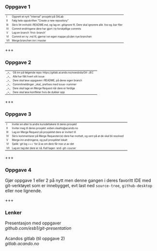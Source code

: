 ### Oppgave 1

<table style="font-size: 0.6em">
<tr><td>I</td><td>Opprett et nytt "internal" prosjekt på GitLab</td></tr>
<tr><td>II</td><td>Følg hele oppskriften "Create a new repository"</td></tr>
<tr><td>III</td><td>Skriv litt innhold i README.md, og lag en .gitignore fil. Dere skal ignorere alle .foo og .bar filer</td></tr>
<tr><td>IV</td><td>Commit endringene dere har gjort i to forskjellige commits</td></tr>
<tr><td>V</td><td>Lag en branch 'first-branch'</td></tr>
<tr><td>VI</td><td>Commit en ny .md fil, gjerne i en egen mappe på den nye branchen</td></tr>
<tr><td>VII</td><td>Merge branchen inn i master</td></tr>
</table>

+++

### Oppgave 2

<table style="font-size: 0.6em">
<tr><td>_>_</td><td>Gå inn på følgende repo: https://gitlab.acando.no/noesbsla/Git-JEC</td></tr>
<tr><td>_>_</td><td>Alle har fått hvert sitt issue</td></tr>
<tr><td>_>_</td><td>Dere skal løse oppgaven i README, på deres egen branch</td></tr>
<tr><td>_>_</td><td>Commitmeldinger _skal_ prefixes med issue-nummer</td></tr>
<tr><td>_>_</td><td>Dere skal lage en Merge Request når dere er ferdige</td></tr>
<tr><td>_>_</td><td>Dere skal løse konflikter hvis de dukker opp<td></td></tr>
</table>

+++

### Oppgave 3

<table style="font-size: 0.6em">
<tr><td>I</td><td>Inviter en eller to andre kursdeltakere til deres prosjekt</td></tr>
<tr><td>II</td><td>Inviter meg til deres prosjekt: esben.slaatto@acando.no</td></tr>
<tr><td>III</td><td>Lag en Merge Request på prosjektet dere er invitert til</td></tr>
<tr><td>IV</td><td>Skriv kommentarer på Merge Requesten(e) dere har mottatt, og vent på at de skal bli resolved</td></tr>
<tr><td>V</td><td>Merge inn endringene, og pull prosjektet lokalt</td></tr>
<tr><td>VI</td><td>Sjekk `git log +++` for å se om dere får noe ut av det<td></td></tr>
<tr><td>VII</td><td>Lag en tag der dere er nå. Kall tagen `end-git-course`<td></td></tr>
</table>

+++

### Oppgave 4

Gjør oppgave 1 eller 2 på nytt men denne gangen i deres favoritt IDE med git-verktøyet som er innebygget, evt last ned `source-tree`, `github-desktop` eller noe lignende.

+++

### Lenker

Presentasjon med oppgaver<br>
*github.com/esb1/git-presentation*<br><br>
Acandos gitlab (til oppgave 2)<br>
*gitlab.acando.no*<br>
